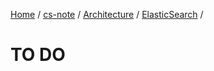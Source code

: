 [Home](https://mengxianbin.github.io) /
[cs-note](https://mengxianbin.github.io/cs-note/content) /
[Architecture](https://mengxianbin.github.io/cs-note/content/Architecture) /
[ElasticSearch](https://mengxianbin.github.io/cs-note/content/Architecture/ElasticSearch) /

# TO DO
